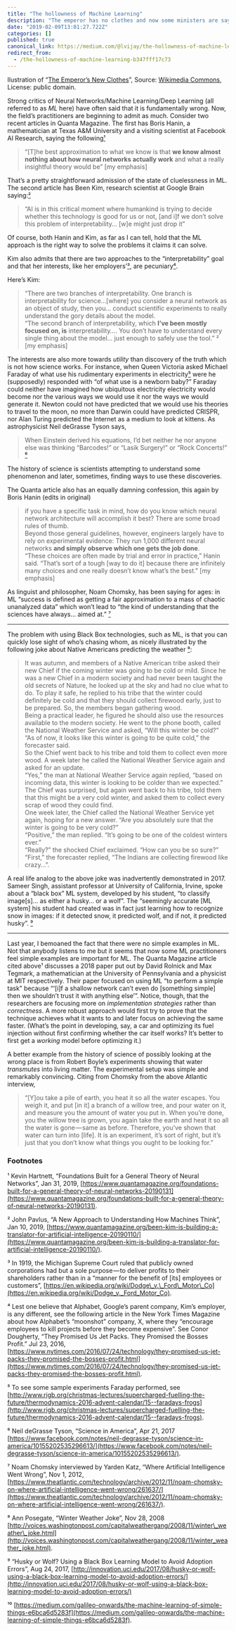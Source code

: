 ```yaml
---
title: "The hollowness of Machine Learning"
description: "The emperor has no clothes and now some ministers are saying it out loud."
date: "2019-02-09T13:01:27.722Z"
categories: []
published: true
canonical_link: https://medium.com/@lvijay/the-hollowness-of-machine-learning-b347fff17c73
redirect_from:
  - /the-hollowness-of-machine-learning-b347fff17c73
---
```


Ilustration of “[The Emperor’s New Clothes](https://en.wikipedia.org/wiki/The_Emperor%27s_New_Clothes "w:The Emperor's New Clothes")”, Source: [Wikimedia Commons](https://commons.wikimedia.org/wiki/File:Emperor_Clothes_01.jpg), License: public domain.

Strong critics of Neural Networks/Machine Learning/Deep Learning (all referred to as _ML_ here) have often said that it is fundamentally wrong. Now, the field’s practitioners are beginning to admit as much. Consider two recent articles in Quanta Magazine. The first has Boris Hanin, a mathematician at Texas A&M University and a visiting scientist at Facebook AI Research, saying the following[¹](https://www.quantamagazine.org/foundations-built-for-a-general-theory-of-neural-networks-20190131)

> “\[T\]he best approximation to what we know is that **we know almost nothing about how neural networks actually work** and what a really insightful theory would be” \[my emphasis\]

That’s a pretty straightforward admission of the state of cluelessness in ML. The second article has Been Kim, research scientist at Google Brain saying:[²](https://www.quantamagazine.org/been-kim-is-building-a-translator-for-artificial-intelligence-20190110/)

> “AI is in this critical moment where humankind is trying to decide whether this technology is good for us or not, \[and i\]f we don’t solve this problem of interpretability… \[w\]e might just drop it”

Of course, both Hanin and Kim, as far as I can tell, hold that the ML approach is the right way to solve the problems it claims it can solve.

Kim also admits that there are two approaches to the “interpretability” goal and that her interests, like her employers’[³](https://en.wikipedia.org/wiki/Dodge_v._Ford_Motor_Co), are pecuniary[⁴](https://www.nytimes.com/2016/07/24/technology/they-promised-us-jet-packs-they-promised-the-bosses-profit.html).

Here’s Kim:

> “There are two branches of interpretability. One branch is interpretability for science…\[where\] you consider a neural network as an object of study, then you… conduct scientific experiments to really understand the gory details about the model.  
> “The second branch of interpretability, which **I’ve been mostly focused on, is** interpretability…. You don’t have to understand every single thing about the model… just enough to safely use the tool.” ² \[my emphasis\]

The interests are also more towards _utility_ than discovery of the truth which is not how science works. For instance, when Queen Victoria asked Michael Faraday of what use his rudimentary experiments in electricity[⁵](http://www.rigb.org/christmas-lectures/supercharged-fuelling-the-future/thermodynamics-2016-advent-calendar/15--faradays-frogs) were he (supposedly) responded with “of what use is a newborn baby?” Faraday could neither have imagined how ubiquitous electricity electricity would become nor the various ways we would use it nor the ways we would generate it. Newton could not have predicted that we would use his theories to travel to the moon, no more than Darwin could have predicted CRISPR, nor Alan Turing predicted the Internet as a medium to look at kittens. As astrophysicist Neil deGrasse Tyson says,

> When Einstein derived his equations, I’d bet neither he nor anyone else was thinking “Barcodes!” or “Lasik Surgery!” or “Rock Concerts!” [⁶](https://www.facebook.com/notes/neil-degrasse-tyson/science-in-america/10155202535296613/)

The history of science is scientists attempting to understand some phenomenon and later, sometimes, finding ways to use these discoveries.

The Quanta article also has an equally damning confession, this again by Boris Hanin (edits in original)

> if you have a specific task in mind, how do you know which neural network architecture will accomplish it best? There are some broad rules of thumb.  
> Beyond those general guidelines, however, engineers largely have to rely on experimental evidence: They run 1,000 different neural networks **and simply observe which one gets the job done**.  
> “These choices are often made by trial and error in practice,” Hanin said. “That’s sort of a tough \[way to do it\] because there are infinitely many choices and one really doesn’t know what’s the best.” \[my emphasis\]

As linguist and philosopher, Noam Chomsky, has been saying for ages: in ML “success is defined as getting a fair approximation to a mass of chaotic unanalyzed data” which won’t lead to “the kind of understanding that the sciences have always… aimed at.” [⁷](https://www.theatlantic.com/technology/archive/2012/11/noam-chomsky-on-where-artificial-intelligence-went-wrong/261637/)

---

The problem with using Black Box technologies, such as ML, is that you can quickly lose sight of who’s chasing whom, as nicely illustrated by the following joke about Native Americans predicting the weather [⁸](http://voices.washingtonpost.com/capitalweathergang/2008/11/winter_weather_joke.html):

> It was autumn, and members of a Native American tribe asked their new Chief if the coming winter was going to be cold or mild. Since he was a new Chief in a modern society and had never been taught the old secrets of Nature, he looked up at the sky and had no clue what to do. To play it safe, he replied to his tribe that the winter could definitely be cold and that they should collect firewood early, just to be prepared. So, the members began gathering wood.  
> Being a practical leader, he figured he should also use the resources available to the modern society. He went to the phone booth, called the National Weather Service and asked, “Will this winter be cold?”  
> “As of now, it looks like this winter is going to be quite cold,” the forecaster said.  
> So the Chief went back to his tribe and told them to collect even more wood. A week later he called the National Weather Service again and asked for an update.  
> “Yes,” the man at National Weather Service again replied, “based on incoming data, this winter is looking to be colder than we expected.” The Chief was surprised, but again went back to his tribe, told them that this might be a very cold winter, and asked them to collect every scrap of wood they could find.  
> One week later, the Chief called the National Weather Service yet again, hoping for a new answer. “Are you absolutely sure that the winter is going to be very cold?”  
> “Positive,” the man replied. “It’s going to be one of the coldest winters ever.”  
> “Really?” the shocked Chief exclaimed. “How can you be so sure?”  
> “First,” the forecaster replied, “The Indians are collecting firewood like crazy…”.

A real life analog to the above joke was inadvertently demonstrated in 2017. Sameer Singh, assistant professor at University of California, Irvine, spoke about a “black box” ML system, developed by his student, “to classify image\[s\]… as either a husky… or a wolf”. The “seemingly accurate \[ML system\] his student had created was in fact just learning how to recognize snow in images: if it detected snow, it predicted wolf, and if not, it predicted husky”. [⁹](http://innovation.uci.edu/2017/08/husky-or-wolf-using-a-black-box-learning-model-to-avoid-adoption-errors/)

---

Last year, I bemoaned the fact that there were no simple examples in ML. Not that anybody listens to me but it seems that now some ML practitioners feel simple examples are important for ML. The Quanta Magazine article cited above¹ discusses a 2018 paper put out by David Rolnick and Max Tegmark, a mathematician at the University of Pennsylvania and a physicist at MIT respectively. Their paper focused on using ML “to perform a simple task” because “‘\[i\]f a shallow network can’t even do \[something simple\] then we shouldn’t trust it with anything else’”. Notice, though, that the researchers are focusing more on _implementation strategies_ rather than _correctness_. A more robust approach would first try to prove that the technique achieves what it wants to and later focus on achieving the same faster. (What’s the point in developing, say, a car and optimizing its fuel injection without first confirming whether the car itself works? It’s better to first get a _working_ model before optimizing it.)

A better example from the history of science of possibly looking at the wrong place is from Robert Boyle’s experiments showing that water _transmutes_ into living matter. The experimental setup was simple and remarkably convincing. Citing from Chomsky from the above Atlantic interview,

> “\[Y\]ou take a pile of earth, you heat it so all the water escapes. You weigh it, and put \[in it\] a branch of a willow tree, and pour water on it, and measure you the amount of water you put in. When you’re done, you the willow tree is grown, you again take the earth and heat it so all the water is gone — same as before. Therefore, you’ve shown that water can turn into \[life\]. It is an experiment, it’s sort of right, but it’s just that you don’t know what things you ought to be looking for.”

### Footnotes

¹ Kevin Hartnett, “Foundations Built for a General Theory of Neural Networks”, Jan 31, 2019, [https://www.quantamagazine.org/foundations-built-for-a-general-theory-of-neural-networks-20190131](https://www.quantamagazine.org/foundations-built-for-a-general-theory-of-neural-networks-20190131).

² John Pavlus, “A New Approach to Understanding How Machines Think”, Jan 10, 2019, [https://www.quantamagazine.org/been-kim-is-building-a-translator-for-artificial-intelligence-20190110/](https://www.quantamagazine.org/been-kim-is-building-a-translator-for-artificial-intelligence-20190110/).

³ In 1919, the Michigan Supreme Court ruled that publicly owned corporations had but a sole purpose — to deliver profits to their shareholders rather than in a “manner for the benefit of \[its\] employees or customers”, [https://en.wikipedia.org/wiki/Dodge\_v.\_Ford\_Motor\_Co](https://en.wikipedia.org/wiki/Dodge_v._Ford_Motor_Co).

⁴ Lest one believe that Alphabet, Google’s parent company, Kim’s employer, is any different, see the following article in the New York Times Magazine about how Alphabet’s “moonshot” company, X, where they “encourage employees to kill projects before they become expensive”. See Conor Dougherty, “They Promised Us Jet Packs. They Promised the Bosses Profit.” Jul 23, 2016, [https://www.nytimes.com/2016/07/24/technology/they-promised-us-jet-packs-they-promised-the-bosses-profit.html](https://www.nytimes.com/2016/07/24/technology/they-promised-us-jet-packs-they-promised-the-bosses-profit.html).

⁵ To see some sample experiments Faraday performed, see [http://www.rigb.org/christmas-lectures/supercharged-fuelling-the-future/thermodynamics-2016-advent-calendar/15--faradays-frogs](http://www.rigb.org/christmas-lectures/supercharged-fuelling-the-future/thermodynamics-2016-advent-calendar/15--faradays-frogs).

⁶ Neil deGrasse Tyson, “Science in America”, Apr 21, 2017 [https://www.facebook.com/notes/neil-degrasse-tyson/science-in-america/10155202535296613/](https://www.facebook.com/notes/neil-degrasse-tyson/science-in-america/10155202535296613/).

⁷ Noam Chomsky interviewed by Yarden Katz, “Where Artificial Intelligence Went Wrong”, Nov 1, 2012, [https://www.theatlantic.com/technology/archive/2012/11/noam-chomsky-on-where-artificial-intelligence-went-wrong/261637/](https://www.theatlantic.com/technology/archive/2012/11/noam-chomsky-on-where-artificial-intelligence-went-wrong/261637/).

⁸ Ann Posegate, “Winter Weather Joke”, Nov 28, 2008 [http://voices.washingtonpost.com/capitalweathergang/2008/11/winter\_weather\_joke.html](http://voices.washingtonpost.com/capitalweathergang/2008/11/winter_weather_joke.html).

⁹ “Husky or Wolf? Using a Black Box Learning Model to Avoid Adoption Errors”, Aug 24, 2017, [http://innovation.uci.edu/2017/08/husky-or-wolf-using-a-black-box-learning-model-to-avoid-adoption-errors/](http://innovation.uci.edu/2017/08/husky-or-wolf-using-a-black-box-learning-model-to-avoid-adoption-errors/)

¹⁰ [https://medium.com/galileo-onwards/the-machine-learning-of-simple-things-e6bca6d5283f](https://medium.com/galileo-onwards/the-machine-learning-of-simple-things-e6bca6d5283f).
